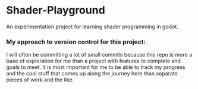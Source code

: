 # Shader-Playground
 An experimentation project for learning shader programming in godot.

### My approach to version control for this project:
I will often be committing a lot of small commits because this repo is more a base
of exploration for me than a project with features to complete and goals to meet.
It is most important for me to be able to track my progress and the cool stuff that
comes up along the journey here than separate pieces of work and the like.
